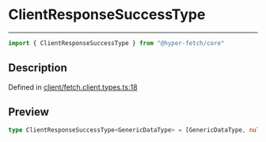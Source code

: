 

# ClientResponseSuccessType

<div class="api-docs__separator" data-reactroot="">

---

</div><div class="api-docs__import" data-reactroot="">

```ts
import { ClientResponseSuccessType } from "@hyper-fetch/core"
```

</div><div class="api-docs__section">

## Description

</div><div class="api-docs__description"><span class="api-docs__do-not-parse">



</span></div><p class="api-docs__definition">

Defined in [client/fetch.client.types.ts:18](https://github.com/BetterTyped/hyper-fetch/blob/7e232edb/packages/core/src/client/fetch.client.types.ts#L18)

</p><div class="api-docs__section">

## Preview

</div><div class="api-docs__preview type single">

```ts
type ClientResponseSuccessType<GenericDataType> = [GenericDataType, null, number | null];
```

</div>